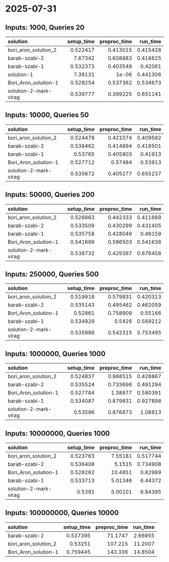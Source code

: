 # 2025-07-31

## Inputs: 1000, Queries 20

| solution              |   setup_time |   preproc_time |   run_time |
|:----------------------|-------------:|---------------:|-----------:|
| bori_aron_solution_2  |     0.522417 |       0.413015 |   0.415428 |
| barab-szabi-2         |     7.67342  |       0.608883 |   0.418625 |
| barab-szabi-1         |     0.532373 |       0.403549 |   0.42061  |
| solution-1            |     7.38131  |       1e-06    |   0.441306 |
| Bori_Aron_solution-1  |     0.528254 |       0.537362 |   0.534673 |
| solution-2-mark-virag |     0.539777 |       0.399225 |   0.651141 |

## Inputs: 10000, Queries 50

| solution              |   setup_time |   preproc_time |   run_time |
|:----------------------|-------------:|---------------:|-----------:|
| bori_aron_solution_2  |     0.524478 |       0.421074 |   0.409582 |
| barab-szabi-2         |     0.538462 |       0.414894 |   0.418501 |
| barab-szabi-1         |     0.53765  |       0.405803 |   0.41913  |
| Bori_Aron_solution-1  |     0.527712 |       0.57484  |   0.53913  |
| solution-2-mark-virag |     0.535672 |       0.405277 |   0.655237 |

## Inputs: 50000, Queries 200

| solution              |   setup_time |   preproc_time |   run_time |
|:----------------------|-------------:|---------------:|-----------:|
| bori_aron_solution_2  |     0.526863 |       0.442333 |   0.411669 |
| barab-szabi-2         |     0.533509 |       0.430299 |   0.431405 |
| barab-szabi-1         |     0.535758 |       0.428049 |   0.46159  |
| Bori_Aron_solution-1  |     0.541699 |       0.586503 |   0.541636 |
| solution-2-mark-virag |     0.538732 |       0.429397 |   0.676458 |

## Inputs: 250000, Queries 500

| solution              |   setup_time |   preproc_time |   run_time |
|:----------------------|-------------:|---------------:|-----------:|
| bori_aron_solution_2  |     0.519918 |       0.579831 |   0.420313 |
| barab-szabi-2         |     0.535143 |       0.495462 |   0.462059 |
| Bori_Aron_solution-1  |     0.52861  |       0.758909 |   0.55166  |
| barab-szabi-1         |     0.534929 |       0.5426   |   0.569212 |
| solution-2-mark-virag |     0.535986 |       0.542315 |   0.753495 |

## Inputs: 1000000, Queries 1000

| solution              |   setup_time |   preproc_time |   run_time |
|:----------------------|-------------:|---------------:|-----------:|
| bori_aron_solution_2  |     0.524837 |       0.968515 |   0.428867 |
| barab-szabi-2         |     0.535524 |       0.733696 |   0.491294 |
| Bori_Aron_solution-1  |     0.527784 |       1.38877  |   0.580391 |
| barab-szabi-1         |     0.534087 |       0.879831 |   0.927898 |
| solution-2-mark-virag |     0.53596  |       0.876873 |   1.08813  |

## Inputs: 10000000, Queries 1000

| solution              |   setup_time |   preproc_time |   run_time |
|:----------------------|-------------:|---------------:|-----------:|
| bori_aron_solution_2  |     0.523763 |        7.55181 |   0.517744 |
| barab-szabi-2         |     0.536408 |        5.1515  |   0.734908 |
| Bori_Aron_solution-1  |     0.528262 |       10.4851  |   0.82989  |
| barab-szabi-1         |     0.533713 |        5.01346 |   6.44372  |
| solution-2-mark-virag |     0.5391   |        5.00101 |   6.84395  |

## Inputs: 100000000, Queries 10000

| solution             |   setup_time |   preproc_time |   run_time |
|:---------------------|-------------:|---------------:|-----------:|
| barab-szabi-2        |     0.537395 |        71.1747 |    2.66955 |
| bori_aron_solution_2 |     0.53251  |       107.215  |   11.2007  |
| Bori_Aron_solution-1 |     0.759445 |       143.336  |   14.8504  |